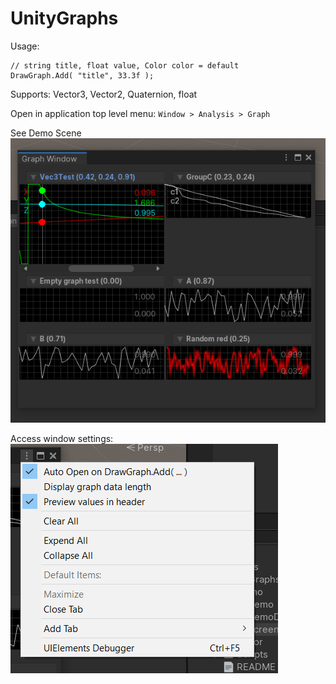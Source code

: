 # UnityGraphs

Usage: 
```
// string title, float value, Color color = default
DrawGraph.Add( "title", 33.3f );
```
Supports: Vector3, Vector2, Quaternion, float 

Open in application top level menu: `Window > Analysis > Graph`

See Demo Scene 
![](Demo/pic1.png?raw=true)

Access window settings: 
![](Demo/pic2.png?raw=true)
